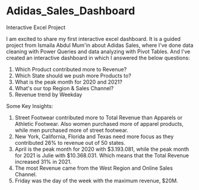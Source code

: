 # Adidas_Sales_Dashboard
Interactive Excel Project

 I am excited to share my first interactive excel dashboard. It is a guided project from Ismaila Abdul Mum'in about Adidas Sales, 
 where I've done data cleaning with Power Queries and data analyzing with Pivot Tables. And I've created an interactive dashboard 
 in which I answered the below questions:
 
1. Which Product contributed more to Revenue?
2. Which State should we push more Products to?
3. What is the peak month for 2020 and 2021?
4. What's our top Region & Sales Channel?
5. Revenue trend by Weekday

Some Key Insights:
1. Street Footwear contributed more to Total Revenue than Apparels or Athletic Footwear.
   Also women purchased more of apparel products, while men purchased more of street footwear.
2. New York, California, Florida and Texas need more focus as they contributed 26% to revenue out of 50 states. 
3. April is the peak month for 2020 with $3.193.081, while the peak month for 2021 is Julie with $10.368.031.
   Which means that the Total Revenue increased 31% in 2021. 
4. The most Revenue came from the West Region and Online Sales Channel.  
5. Friday was the day of the week with the maximum revenue, $20M. 

